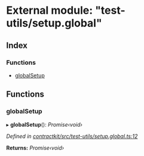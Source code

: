 # External module: "test-utils/setup.global"

## Index

### Functions

* [globalSetup](_test_utils_setup_global_.md#globalsetup)

## Functions

###  globalSetup

▸ **globalSetup**(): *Promise‹void›*

*Defined in [contractkit/src/test-utils/setup.global.ts:12](https://github.com/celo-org/celo-monorepo/blob/master/packages/contractkit/src/test-utils/setup.global.ts#L12)*

**Returns:** *Promise‹void›*

